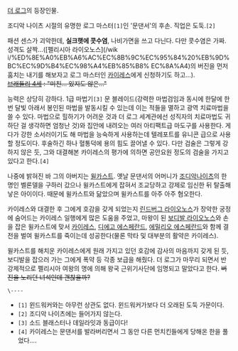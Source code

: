 [더 로그](%EB%8D%94%20%EB%A1%9C%EA%B7%B8.md)의 등장인물.

조디악 나이츠 시절의 유명한 로그 마스터`[1]`인 '문댄서'의 후손. 직업은 도둑.`[2]`

패션 센스가 괴악한데, **실크햇에 콧수염**, 나비가면을 쓰고 다닌다. 다만 콧수염은 가짜. 성격도 살짝…([펠리시아 라이오노스](/wik
i/%ED%8E%A0%EB%A6%AC%EC%8B%9C%EC%95%84%20%EB%9D%BC%EC%9D%B4%EC%98%A4%EB%85%B8%
EC%8A%A4)의 버진을 먼저 훔치는 내기를 해보자고 로그 마스터인 [카이레스](%EC%B9%B4%EC%9D%B4%EB%A0%88%EC%8A%A4%20%EC%9C%88%EB%93%9C%EC%9B%8C%EC%BB%A4.md)에게 신청하기도 하고…).  
<del>[브래들리 4세](%EB%B8%8C%EB%9E%98%EB%93%A4%EB%A6%AC%204%EC%84%B8.md) :
"미친... 있지도 않은..."</del>

능력은 상당히 강하다. 1급 마법기`[3]` 문 블레이드(강력한 마법검임과 동시에 한달에 한번 달빛 아래서 봉인된 마법을 발동시킬 수 있는데
이는 적들을 멸하고 광역 치료마법을 쓸 수 있다. 마법으로 힐하기가 어려운 것과 더 로그 세계관에선 성직자의 치료마법도 귀하단 걸 생각하면
엄청난 것)와 집안에 내려오는 여러 아티팩트급 마도구를 사용한다. 게다가 강한 소서러이기도 해 마법을 능숙하게 사용하는데 텔레포트를 유니콘
급으로 사용할 정도이다. 후술하긴 하나 혈통덕에 용의 힘도 끌어낼 수 있다. 다만 검술은 그렇게 강하지 않은 듯, 그와 대결해본 카이레스의
평가에 의하면 공안요원 정도의 검술을 가지고 있다고 한다.`[4]`

나중에 밝혀진 바 그의 아버지는 [윌카스트](%EC%9C%8C%EC%B9%B4%EC%8A%A4%ED%8A%B8.md). 옛날 문댄서의
어머니가 [조디악나이츠](%EC%A1%B0%EB%94%94%EC%95%85%20%EB%82%98%EC%9D%B4%EC%B8%A0.md)의 한 명인
벨론델을 구하러 갔으나 윌카스트에게 잡혀서 조교당하고 강제로 임신한 뒤 탈출해 낳은 아이이다. 때문에 윌카스트와 닮았으며 윌카스트를 아주
아주 혐오한다.

카이레스와 대결한 후 그에게 호감을 갖게 되었는지 [린드버그 라이오노스](%EB%A6%B0%EB%93%9C%EB%B2%84%EA%B7%B8%20%EB%9D%BC%EC%9D%B4%EC%98%A4%EB%85%B8%EC%8A%A4.md)가 장악한 궁정에 숨어드는 카이레스 일행에게
많은 도움을 주었고, 마왕이 된 [보디발 라이오노스](%EB%B3%B4%EB%94%94%EB%B0%9C%20%EB%9D%BC%EC%9D%B4%EC%98%A4%EB%85%B8%EC%8A%A4.md)와 손을 잡은 윌카스트에 맞서
[카이레스](%EC%B9%B4%EC%9D%B4%EB%A0%88%EC%8A%A4.md), [디에고 에스페란드](%EB%94%94%EC%97%90%EA%B3%A0%20%EC%97%90%EC%8A%A4%ED%8E%98%EB%9E%80%EB%93%9C.md), [에밀리오 에스페란드](%EC%97%90%EB%B0%80%EB%A6%AC%EC%98%A4%20%EC%97%90%EC%8A%A4%ED%8E%98%EB%9E%80%EB%93%9C.md)와 함께 결전을 벌여 윌카스트를 죽이는데 성공한다(물론 막타 및 대부분의 활약은 카이레스).

윌카스트를 해치운 카이레스에게 원래 가지고 있던 호감에 감사의 마음까지 갖게 된 듯, 보디발을 잡으러 가는 그에게 폭약 등 각종 보급을
해줬다. 더 로그가 마무리 되면서 반강제적으로 펠리시아 여왕의 명에 의해 왕국 근위기사단에 임명되고 말았다고 한다. <del>버진을 노리던
녀석인데 괜찮을까?</del>

`\----`

  * `[1]` 윈드워커와는 아무런 상관도 없다. 윈드워커가보다 더 오래된 도둑 가문이다.
  * `[2]` 조디악 나이츠에는 들어가지 않는다.
  * `[3]` 소드 블래스터나 데일라잇과 동급이다!
  * `[4]` 카이레스는 문댄서를 발라버리면서 그 동안 다른 먼치킨들에게 당해온 한을 풀었다....


